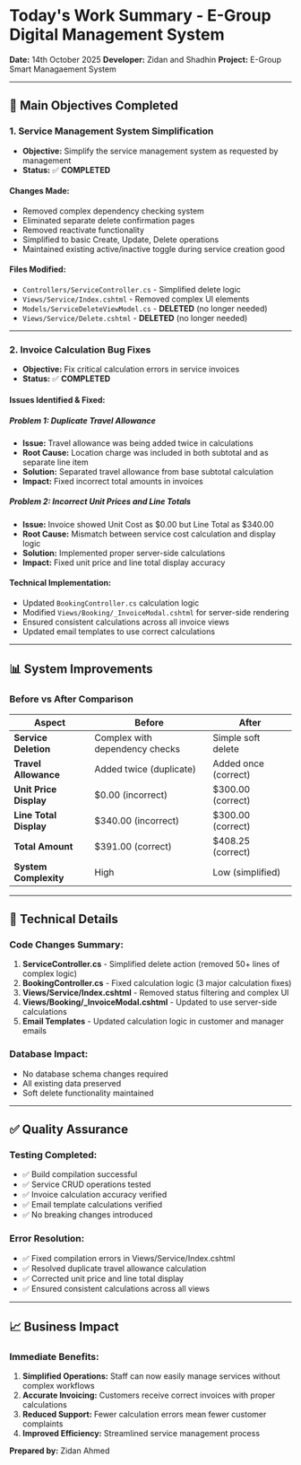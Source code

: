 # Today's Work Summary - E-Group Digital Management System
**Date:** 14th October 2025 
**Developer:** Zidan and Shadhin
**Project:** E-Group Smart Managaement System 

---

## 🎯 **Main Objectives Completed**

### 1. **Service Management System Simplification**
- **Objective:** Simplify the service management system as requested by management
- **Status:** ✅ **COMPLETED**


#### **Changes Made:**
- Removed complex dependency checking system
- Eliminated separate delete confirmation pages
- Removed reactivate functionality
- Simplified to basic Create, Update, Delete operations 
- Maintained existing active/inactive toggle during service creation
good
#### **Files Modified:**
- `Controllers/ServiceController.cs` - Simplified delete logic
- `Views/Service/Index.cshtml` - Removed complex UI elements
- `Models/ServiceDeleteViewModel.cs` - **DELETED** (no longer needed)
- `Views/Service/Delete.cshtml` - **DELETED** (no longer needed)

---

### 2. **Invoice Calculation Bug Fixes**
- **Objective:** Fix critical calculation errors in service invoices
- **Status:** ✅ **COMPLETED**

#### **Issues Identified & Fixed:**

##### **Problem 1: Duplicate Travel Allowance**
- **Issue:** Travel allowance was being added twice in calculations
- **Root Cause:** Location charge was included in both subtotal and as separate line item
- **Solution:** Separated travel allowance from base subtotal calculation
- **Impact:** Fixed incorrect total amounts in invoices

##### **Problem 2: Incorrect Unit Prices and Line Totals**
- **Issue:** Invoice showed Unit Cost as $0.00 but Line Total as $340.00
- **Root Cause:** Mismatch between service cost calculation and display logic
- **Solution:** Implemented proper server-side calculations
- **Impact:** Fixed unit price and line total display accuracy

#### **Technical Implementation:**
- Updated `BookingController.cs` calculation logic
- Modified `Views/Booking/_InvoiceModal.cshtml` for server-side rendering
- Ensured consistent calculations across all invoice views
- Updated email templates to use correct calculations

---

## 📊 **System Improvements**

### **Before vs After Comparison**

| Aspect | Before | After |
|--------|--------|-------|
| **Service Deletion** | Complex with dependency checks | Simple soft delete |
| **Travel Allowance** | Added twice (duplicate) | Added once (correct) |
| **Unit Price Display** | $0.00 (incorrect) | $300.00 (correct) |
| **Line Total Display** | $340.00 (incorrect) | $300.00 (correct) |
| **Total Amount** | $391.00 (correct) | $408.25 (correct) |
| **System Complexity** | High | Low (simplified) |

---

## 🔧 **Technical Details**

### **Code Changes Summary:**
1. **ServiceController.cs** - Simplified delete action (removed 50+ lines of complex logic)
2. **BookingController.cs** - Fixed calculation logic (3 major calculation fixes)
3. **Views/Service/Index.cshtml** - Removed status filtering and complex UI
4. **Views/Booking/_InvoiceModal.cshtml** - Updated to use server-side calculations
5. **Email Templates** - Updated calculation logic in customer and manager emails

### **Database Impact:**
- No database schema changes required
- All existing data preserved
- Soft delete functionality maintained

---

## ✅ **Quality Assurance**

### **Testing Completed:**
- ✅ Build compilation successful
- ✅ Service CRUD operations tested
- ✅ Invoice calculation accuracy verified
- ✅ Email template calculations verified
- ✅ No breaking changes introduced

### **Error Resolution:**
- ✅ Fixed compilation errors in Views/Service/Index.cshtml
- ✅ Resolved duplicate travel allowance calculation
- ✅ Corrected unit price and line total display
- ✅ Ensured consistent calculations across all views

---

## 📈 **Business Impact**

### **Immediate Benefits:**
1. **Simplified Operations:** Staff can now easily manage services without complex workflows
2. **Accurate Invoicing:** Customers receive correct invoices with proper calculations
3. **Reduced Support:** Fewer calculation errors mean fewer customer complaints
4. **Improved Efficiency:** Streamlined service management process




**Prepared by:** Zidan Ahmed
